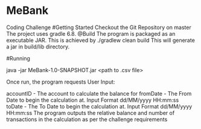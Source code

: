 # MeBank
Coding Challenge
#Getting Started
Checkout the Git Repository on master
The project uses gradle 6.8.
@Build
The program is packaged as an executable JAR. This is achieved by
 ./gradlew clean build
 This will generate a jar in build/lib directory.
 
 #Running
 
 java -jar MeBank-1.0-SNAPSHOT.jar <path to .csv file>
  
  Once run, the program requests User Input:

accountID - The account to calculate the balance for
fromDate - The From Date to begin the calculation at. Input Format dd/MM/yyyy HH:mm:ss
toDate - The To Date to begin the calculation at. Input Format dd/MM/yyyy HH:mm:ss
The program outputs the relative balance and number of transactions in the calculation as per the challenge requirements
